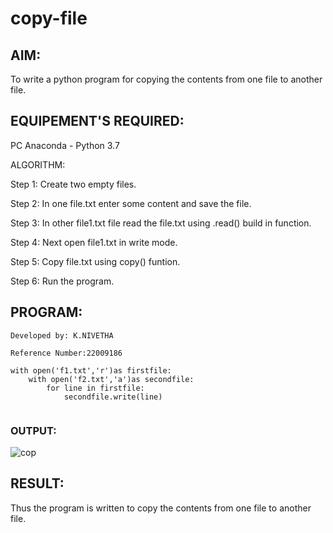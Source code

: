 # copy-file
## AIM:
To write a python program for copying the contents from one file to another file.
## EQUIPEMENT'S REQUIRED: 
PC
Anaconda - Python 3.7

ALGORITHM:

Step 1:
Create two empty files.

Step 2:
In one file.txt enter some content and save the file.

Step 3:
In other file1.txt file read the file.txt using .read() build in function.

Step 4:
Next open file1.txt in write mode.

Step 5:
Copy file.txt using copy() funtion.

Step 6:
Run the program.

## PROGRAM:
```
Developed by: K.NIVETHA

Reference Number:22009186

with open('f1.txt','r')as firstfile:
    with open('f2.txt','a')as secondfile:
        for line in firstfile:
            secondfile.write(line)


```            
### OUTPUT:

![cop](https://user-images.githubusercontent.com/119559844/215276227-67831a3b-6d25-44c3-b444-f2140fdbb83c.png)


## RESULT:
Thus the program is written to copy the contents from one file to another file.
